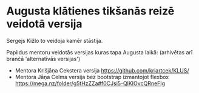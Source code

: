 # Augusta klātienes tikšanās reizē veidotā versija
Sergejs Kižlo to veidoja kamēr stāstija.


Papildus mentoru veidotās versijas kuras tapa Augusta laikā: (arhivētas arī brančā 'alternatīvās versijas')
- Mentora Krišjāņa Cekstera versija https://github.com/kriartcek/KLUS/ 
- Mentora Jāņa Celma versija bez bootstrap izmantojot flexbox https://mega.nz/folder/g5tHzZZa#f0CJsi5-QlKIOvcQRneFIg
